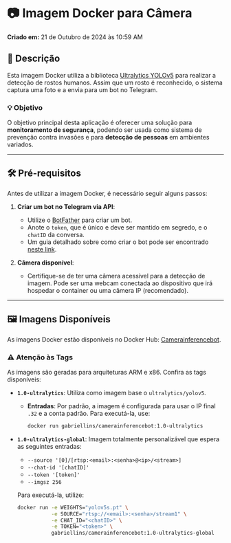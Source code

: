 # 📷 Imagem Docker para Câmera

**Criado em:** 21 de Outubro de 2024 às 10:59 AM

## 📜 Descrição

Esta imagem Docker utiliza a biblioteca [Ultralytics YOLOv5](https://github.com/ultralytics/yolov5) para realizar a detecção de rostos humanos. Assim que um rosto é reconhecido, o sistema captura uma foto e a envia para um bot no Telegram. 

### 💡 Objetivo

O objetivo principal desta aplicação é oferecer uma solução para **monitoramento de segurança**, podendo ser usada como sistema de prevenção contra invasões e para **detecção de pessoas** em ambientes variados.

---

## 🛠️ Pré-requisitos

Antes de utilizar a imagem Docker, é necessário seguir alguns passos:

1. **Criar um bot no Telegram via API**: 
   - Utilize o [BotFather](https://t.me/botfather) para criar um bot. 
   - Anote o `token`, que é único e deve ser mantido em segredo, e o `chatID` da conversa. 
   - Um guia detalhado sobre como criar o bot pode ser encontrado [neste link](https://gist.github.com/nafiesl/4ad622f344cd1dc3bb1ecbe468ff9f8a).

2. **Câmera disponível**:
   - Certifique-se de ter uma câmera acessível para a detecção de imagem. Pode ser uma webcam conectada ao dispositivo que irá hospedar o container ou uma câmera IP (recomendado).

---

## 🖼️ Imagens Disponíveis

As imagens Docker estão disponíveis no Docker Hub: [Camerainferencebot](https://hub.docker.com/repository/docker/gabriellins/camerainferencebot/general).

### ⚠️ Atenção às Tags

As imagens são geradas para arquiteturas ARM e x86. Confira as tags disponíveis:

- **`1.0-ultralytics`**: Utiliza como imagem base o `ultralytics/yolov5`. 
  - **Entradas**: Por padrão, a imagem é configurada para usar o IP final `.32` e a conta padrão. Para executá-la, use:

    ```bash
    docker run gabriellins/camerainferencebot:1.0-ultralytics 
    ```

- **`1.0-ultralytics-global`**: Imagem totalmente personalizável que espera as seguintes entradas:
  - `--source '[0]/[rtsp:<email>:<senha>@<ip>/<stream>]`
  - `--chat-id '[chatID]'`
  - `--token '[token]'`
  - `--imgsz 256`

  Para executá-la, utilize:

  ```bash
  docker run -e WEIGHTS="yolov5s.pt" \
             -e SOURCE="rtsp://<email>:<senha>/stream1" \
             -e CHAT_ID="<chatID>" \
             -e TOKEN="<token>" \
             gabriellins/camerainferencebot:1.0-ultralytics-global
